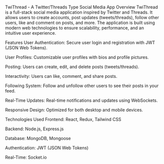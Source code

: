TwiThread - A Twitter/Threads Type Social Media App
Overview
TwiThread is a full-stack social media application inspired by Twitter and Threads. It allows users to create accounts, post updates (tweets/threads), follow other users, like and comment on posts, and more. The application is built using modern web technologies to ensure scalability, performance, and an intuitive user experience.

Features
User Authentication: Secure user login and registration with JWT (JSON Web Tokens).

User Profiles: Customizable user profiles with bios and profile pictures.

Posting: Users can create, edit, and delete posts (tweets/threads).

Interactivity: Users can like, comment, and share posts.

Following System: Follow and unfollow other users to see their posts in your feed.

Real-Time Updates: Real-time notifications and updates using WebSockets.

Responsive Design: Optimized for both desktop and mobile devices.

Technologies Used
Frontend: React, Redux, Tailwind CSS

Backend: Node.js, Express.js

Database: MongoDB, Mongoose

Authentication: JWT (JSON Web Tokens)

Real-Time: Socket.io

